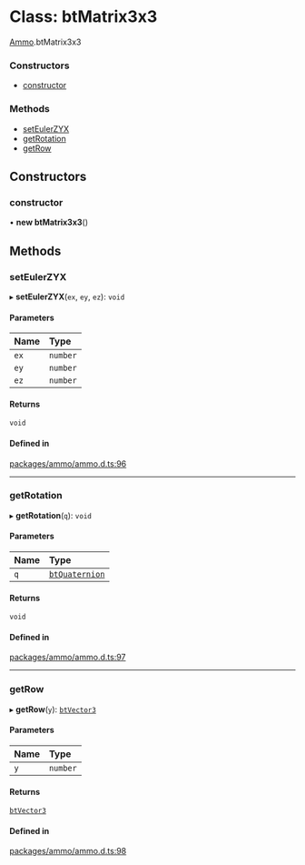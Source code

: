 # Class: btMatrix3x3

[Ammo](../modules/Ammo.md).btMatrix3x3


### Constructors

- [constructor](Ammo.btMatrix3x3.md#constructor)

### Methods

- [setEulerZYX](Ammo.btMatrix3x3.md#seteulerzyx)
- [getRotation](Ammo.btMatrix3x3.md#getrotation)
- [getRow](Ammo.btMatrix3x3.md#getrow)

## Constructors

### constructor

• **new btMatrix3x3**()

## Methods

### setEulerZYX

▸ **setEulerZYX**(`ex`, `ey`, `ez`): `void`

#### Parameters

| Name | Type |
| :------ | :------ |
| `ex` | `number` |
| `ey` | `number` |
| `ez` | `number` |

#### Returns

`void`

#### Defined in

[packages/ammo/ammo.d.ts:96](https://github.com/Orillusion/orillusion/blob/main/packages/ammo/ammo.d.ts#L96)

___

### getRotation

▸ **getRotation**(`q`): `void`

#### Parameters

| Name | Type |
| :------ | :------ |
| `q` | [`btQuaternion`](Ammo.btQuaternion.md) |

#### Returns

`void`

#### Defined in

[packages/ammo/ammo.d.ts:97](https://github.com/Orillusion/orillusion/blob/main/packages/ammo/ammo.d.ts#L97)

___

### getRow

▸ **getRow**(`y`): [`btVector3`](Ammo.btVector3.md)

#### Parameters

| Name | Type |
| :------ | :------ |
| `y` | `number` |

#### Returns

[`btVector3`](Ammo.btVector3.md)

#### Defined in

[packages/ammo/ammo.d.ts:98](https://github.com/Orillusion/orillusion/blob/main/packages/ammo/ammo.d.ts#L98)
